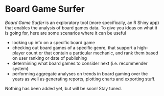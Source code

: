 # Board Game Surfer

*Board Game Surfer* is an exploratory tool (more specifically, an R Shiny app) that enables the analysis of board games data. To give you ideas on what it is going for, here are some scenarios where it can be useful

* looking up info on a specific board game
* checking out board games of a specific genre, that support a high-player count or that contain a particular mechanic, and rank them based on user ranking or date of publishing
* determining what board games to consider next (i.e. recommender system)
* performing aggregate analyses on trends in board gaming over the years as well as generating reports, plotting charts and exporting stuff.

Nothing has been added yet, but will be soon! 
Stay tuned.
